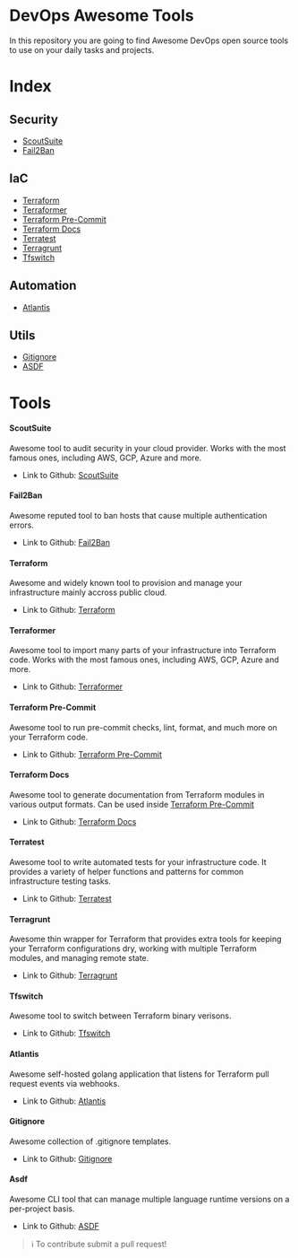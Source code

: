 # DevOps Awesome Tools

In this repository you are going to find Awesome DevOps open source tools to use on your daily tasks and projects. 

# Index

## Security

- [ScoutSuite](#scoutsuite)
- [Fail2Ban](#fail2ban)

## IaC

- [Terraform](#terraform)
- [Terraformer](#terraformer)
- [Terraform Pre-Commit](#terraform-pre-commit)
- [Terraform Docs](#terraform-docs)
- [Terratest](#terratest)
- [Terragrunt](#terragrunt)
- [Tfswitch](#tfswitch)

## Automation

- [Atlantis](#atlantis)

## Utils

- [Gitignore](#gitignore)
- [ASDF](#asdf)


# Tools

#### ScoutSuite

Awesome tool to audit security in your cloud provider. Works with the most famous ones, including AWS, GCP, Azure and more.

- Link to Github: [ScoutSuite][scout-suite]

#### Fail2Ban

Awesome reputed tool to ban hosts that cause multiple authentication errors.

- Link to Github: [Fail2Ban][fail2ban]

#### Terraform

Awesome and widely known tool to provision and manage your infrastructure mainly accross public cloud.

- Link to Github: [Terraform][Terraform]

#### Terraformer
    
Awesome tool to import many parts of your infrastructure into Terraform code. Works with the most famous ones, including AWS, GCP, Azure and more.

- Link to Github: [Terraformer][terraformer]

#### Terraform Pre-Commit

Awesome tool to run pre-commit checks, lint, format, and much more on your Terraform code.

- Link to Github: [Terraform Pre-Commit][terraform-pre-commit]

#### Terraform Docs

Awesome tool to generate documentation from Terraform modules in various output formats. Can be used inside [Terraform Pre-Commit](#terraform-pre-commit)

- Link to Github: [Terraform Docs][terraform-docs]

#### Terratest

Awesome tool to write automated tests for your infrastructure code. It provides a variety of helper functions and patterns for common infrastructure testing tasks.

- Link to Github: [Terratest][terratest]

#### Terragrunt

Awesome thin wrapper for Terraform that provides extra tools for keeping your Terraform configurations dry, working with multiple Terraform modules, and managing remote state.

- Link to Github: [Terragrunt][terragrunt]

#### Tfswitch

Awesome tool to switch between Terraform binary verisons.

- Link to Github: [Tfswitch][tfswitch]

#### Atlantis

Awesome self-hosted golang application that listens for Terraform pull request events via webhooks.

- Link to Github: [Atlantis][atlantis]

#### Gitignore

Awesome collection of .gitignore templates.

- Link to Github: [Gitignore][gitignore]

#### Asdf

Awesome CLI tool that can manage multiple language runtime versions on a per-project basis.

- Link to Github: [ASDF][asdf]


> :information_source: To contribute submit a pull request!

[scout-suite]: https://github.com/nccgroup/ScoutSuite
[fail2ban]: https://github.com/fail2ban/fail2ban
[terraform]: https://github.com/hashicorp/terraform
[terraformer]: https://github.com/GoogleCloudPlatform/terraformer
[terraform-pre-commit]: https://github.com/antonbabenko/pre-commit-terraform
[terraform-docs]: https://github.com/terraform-docs/terraform-docs
[terratest]: https://github.com/gruntwork-io/terratest
[terragrunt]: https://github.com/gruntwork-io/terragrunt
[tfswitch]: https://github.com/warrensbox/terraform-switcher
[atlantis]: https://github.com/runatlantis/atlantis
[gitignore]: https://github.com/github/gitignore
[asdf]: https://github.com/asdf-vm/asdf